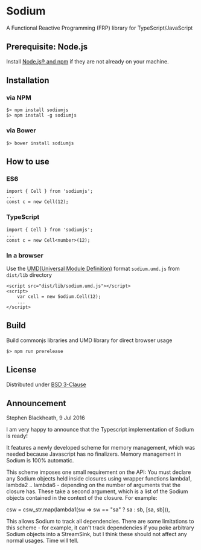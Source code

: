 # Sodium

A Functional Reactive Programming (FRP) library for TypeScript/JavaScript

## Prerequisite: Node.js

Install [Node.js® and npm](https://nodejs.org/en/download/current/) if they are not already on your machine.

## Installation

### via NPM
```
$> npm install sodiumjs
$> npm install -g sodiumjs
```

### via Bower
```
$> bower install sodiumjs
```

## How to use

### ES6
```
import { Cell } from 'sodiumjs';
...
const c = new Cell(12);
```

### TypeScript
```
import { Cell } from 'sodiumjs';
...
const c = new Cell<number>(12);
```

### In a browser
Use the [UMD(Universal Module Definition)](https://github.com/umdjs/umd) format `sodium.umd.js` from `dist/lib` directory

```
<script src="dist/lib/sodium.umd.js"></script>
<script>
    var cell = new Sodium.Cell(12);
    ...
</script>
```

## Build

Build commonjs libraries and UMD library for direct browser usage

```
$> npm run prerelease
```

## License

Distributed under [BSD 3-Clause](https://opensource.org/licenses/BSD-3-Clause)

## Announcement

Stephen Blackheath, 9 Jul 2016

I am very happy to announce that the Typescript implementation of Sodium is ready!

It features a newly developed scheme for memory management, which was needed
because Javascript has no finalizers. Memory management in Sodium is 100%
automatic.

This scheme imposes one small requirement on the API: You must declare any Sodium
objects held inside closures using wrapper functions lambda1, lambda2 ..
lambda6 - depending on the number of arguments that the closure has.
These take a second argument, which is a list of the Sodium objects contained
in the context of the closure. For example:

  csw = csw_str.map(lambda1(sw => sw == "sa" ? sa : sb, [sa, sb])),

This allows Sodium to track all dependencies. There are some limitations to this
scheme - for example, it can't track dependencies if you poke arbitrary Sodium
objects into a StreamSink, but I think these should not affect any normal usages.
Time will tell.
